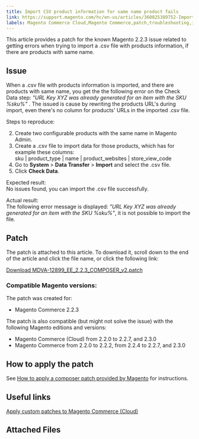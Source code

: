 ```yaml
---
title: Import CSV product information for same name product fails
link: https://support.magento.com/hc/en-us/articles/360025389752-Import-CSV-product-information-for-same-name-product-fails
labels: Magento Commerce Cloud,Magento Commerce,patch,troubleshooting,import,known issues,2.2.3
---
```


This article provides a patch for the known Magento 2.2.3 issue related to getting errors when trying to import a .csv file with products information, if there are products with same name.

 Issue
-----

 When a .csv file with products information is imported, and there are products with same name, you get the the following error on the Check Data step: *"URL Key XYZ was already generated for an item with the SKU %sku%"* . The issued is cause by rewriting the products URL's during import, even there's no column for products' URLs in the imported .csv file.

 Steps to reproduce:

 
 2. Create two configurable products with the same name in Magento Admin.
 4. Create a .csv file to import data for those products, which has for example these columns:  
 sku | product\_type | name | product\_websites | store\_view\_code 
 6. Go to **System** > **Data Transfer** > **Import** and select the .csv file.
 8. Click **Check Data**.
 
 Expected result:  
 No issues found, you can import the .csv file successfully.

 Actual result:  
 The following error message is displayed: *"URL Key XYZ was already generated for an item with the SKU %sku%"*, it is not possible to import the file.

 Patch
-----

 The patch is attached to this article. To download it, scroll down to the end of the article and click the file name, or click the following link:

 [Download MDVA-12899\_EE\_2.2.3\_COMPOSER\_v2.patch](https://support.magento.com/hc/en-us/article_attachments/360024448232/MDVA-12899_EE_2.2.3_COMPOSER_v2.patch)

 ### Compatible Magento versions:

 The patch was created for:

 
 * Magento Commerce 2.2.3
 
 The patch is also compatible (but might not solve the issue) with the following Magento editions and versions:

 
 * Magento Commerce (Cloud) from 2.2.0 to 2.2.7, and 2.3.0
 * Magento Commerce from 2.2.0 to 2.2.2, from 2.2.4 to 2.2.7, and 2.3.0
 
 How to apply the patch
----------------------

 See [How to apply a composer patch provided by Magento](https://support.magento.com/hc/en-us/articles/360028367731) for instructions.

 Useful links
------------

 [Apply custom patches to Magento Commerce (Cloud)](https://devdocs.magento.com/guides/v2.3/cloud/project/project-patch.html)

 Attached Files
--------------


